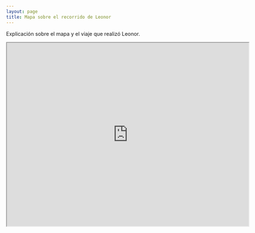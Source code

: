 ```yaml
---
layout: page
title: Mapa sobre el recorrido de Leonor
---
```


Explicación sobre el mapa y el viaje que realizó Leonor. 

<iframe src="https://www.google.com/maps/d/u/0/embed?mid=13FmSOJzLor4IzLsd3rGfkxo6hUEiwSG8" width="660" height="500"></iframe>
